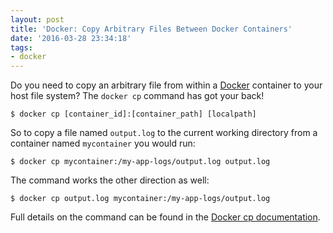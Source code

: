 ```yaml
---
layout: post
title: 'Docker: Copy Arbitrary Files Between Docker Containers'
date: '2016-03-28 23:34:18'
tags:
- docker
---
```


Do you need to copy an arbitrary file from within a [Docker](https://en.wikipedia.org/wiki/Docker_(software)) container to your host file system? The `docker cp` command has got your back!

    $ docker cp [container_id]:[container_path] [localpath]

So to copy a file named `output.log` to the current working directory from a container named `mycontainer` you would run:

    $ docker cp mycontainer:/my-app-logs/output.log output.log

The command works the other direction as well:

    $ docker cp output.log mycontainer:/my-app-logs/output.log

Full details on the command can be found in the [Docker cp documentation](https://docs.docker.com/v1.8/reference/commandline/cp/).